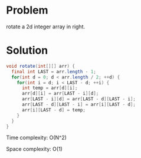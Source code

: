 # Problem
rotate a 2d integer array in right.

# Solution
```java
void rotate(int[][] arr) {
  final int LAST = arr.length - 1;
  for(int d = 0; d < arr.length / 2; ++d) {
    for(int i = d; i < LAST - d; ++i) {
      int temp = arr[d][i];
      arr[d][i] = arr[LAST - i][d];
      arr[LAST - i][d] = arr[LAST - d][LAST - i];
      arr[LAST - d][LAST - i] = arr[i][LAST - d];
      arr[i][LAST - d] = temp;
    }
  }
}
```
Time complexity: O(N^2)

Space complexity: O(1)
